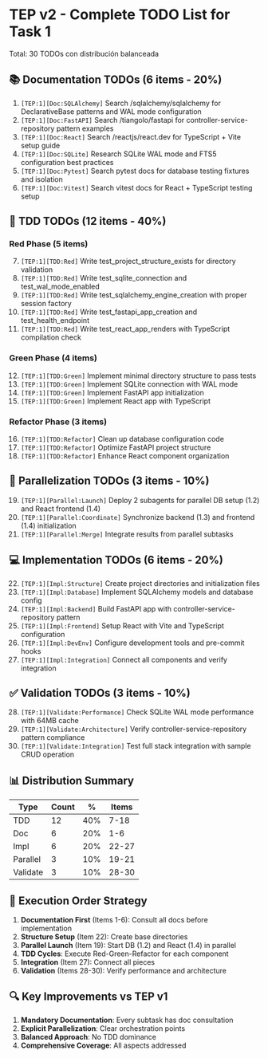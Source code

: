 # TEP v2 - Complete TODO List for Task 1

Total: 30 TODOs con distribución balanceada

## 📚 Documentation TODOs (6 items - 20%)

1. `[TEP:1][Doc:SQLAlchemy]` Search /sqlalchemy/sqlalchemy for DeclarativeBase patterns and WAL mode configuration
2. `[TEP:1][Doc:FastAPI]` Search /tiangolo/fastapi for controller-service-repository pattern examples
3. `[TEP:1][Doc:React]` Search /reactjs/react.dev for TypeScript + Vite setup guide
4. `[TEP:1][Doc:SQLite]` Research SQLite WAL mode and FTS5 configuration best practices
5. `[TEP:1][Doc:Pytest]` Search pytest docs for database testing fixtures and isolation
6. `[TEP:1][Doc:Vitest]` Search vitest docs for React + TypeScript testing setup

## 🧪 TDD TODOs (12 items - 40%)

### Red Phase (5 items)
7. `[TEP:1][TDD:Red]` Write test_project_structure_exists for directory validation
8. `[TEP:1][TDD:Red]` Write test_sqlite_connection and test_wal_mode_enabled
9. `[TEP:1][TDD:Red]` Write test_sqlalchemy_engine_creation with proper session factory
10. `[TEP:1][TDD:Red]` Write test_fastapi_app_creation and test_health_endpoint
11. `[TEP:1][TDD:Red]` Write test_react_app_renders with TypeScript compilation check

### Green Phase (4 items)
12. `[TEP:1][TDD:Green]` Implement minimal directory structure to pass tests
13. `[TEP:1][TDD:Green]` Implement SQLite connection with WAL mode
14. `[TEP:1][TDD:Green]` Implement FastAPI app initialization
15. `[TEP:1][TDD:Green]` Implement React app with TypeScript

### Refactor Phase (3 items)
16. `[TEP:1][TDD:Refactor]` Clean up database configuration code
17. `[TEP:1][TDD:Refactor]` Optimize FastAPI project structure
18. `[TEP:1][TDD:Refactor]` Enhance React component organization

## 🚀 Parallelization TODOs (3 items - 10%)

19. `[TEP:1][Parallel:Launch]` Deploy 2 subagents for parallel DB setup (1.2) and React frontend (1.4)
20. `[TEP:1][Parallel:Coordinate]` Synchronize backend (1.3) and frontend (1.4) initialization
21. `[TEP:1][Parallel:Merge]` Integrate results from parallel subtasks

## 💻 Implementation TODOs (6 items - 20%)

22. `[TEP:1][Impl:Structure]` Create project directories and initialization files
23. `[TEP:1][Impl:Database]` Implement SQLAlchemy models and database config
24. `[TEP:1][Impl:Backend]` Build FastAPI app with controller-service-repository pattern
25. `[TEP:1][Impl:Frontend]` Setup React with Vite and TypeScript configuration
26. `[TEP:1][Impl:DevEnv]` Configure development tools and pre-commit hooks
27. `[TEP:1][Impl:Integration]` Connect all components and verify integration

## ✅ Validation TODOs (3 items - 10%)

28. `[TEP:1][Validate:Performance]` Check SQLite WAL mode performance with 64MB cache
29. `[TEP:1][Validate:Architecture]` Verify controller-service-repository pattern compliance
30. `[TEP:1][Validate:Integration]` Test full stack integration with sample CRUD operation

## 📊 Distribution Summary

| Type | Count | % | Items |
|------|-------|---|--------|
| TDD | 12 | 40% | 7-18 |
| Doc | 6 | 20% | 1-6 |
| Impl | 6 | 20% | 22-27 |
| Parallel | 3 | 10% | 19-21 |
| Validate | 3 | 10% | 28-30 |

## 🎯 Execution Order Strategy

1. **Documentation First** (Items 1-6): Consult all docs before implementation
2. **Structure Setup** (Item 22): Create base directories
3. **Parallel Launch** (Item 19): Start DB (1.2) and React (1.4) in parallel
4. **TDD Cycles**: Execute Red-Green-Refactor for each component
5. **Integration** (Item 27): Connect all pieces
6. **Validation** (Items 28-30): Verify performance and architecture

## 🔍 Key Improvements vs TEP v1

1. **Mandatory Documentation**: Every subtask has doc consultation
2. **Explicit Parallelization**: Clear orchestration points
3. **Balanced Approach**: No TDD dominance
4. **Comprehensive Coverage**: All aspects addressed